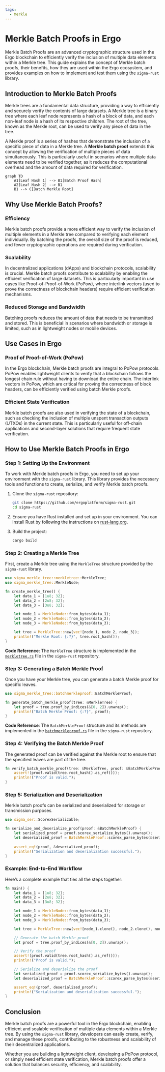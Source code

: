 ```yaml
---
tags:
  - Merkle
---
```



# Merkle Batch Proofs in Ergo

Merkle Batch Proofs are an advanced cryptographic structure used in the Ergo blockchain to efficiently verify the inclusion of multiple data elements within a Merkle tree. This guide explains the concept of Merkle batch proofs, their benefits, how they are used within the Ergo ecosystem, and provides examples on how to implement and test them using the `sigma-rust` library.

## Introduction to Merkle Batch Proofs

Merkle trees are a fundamental data structure, providing a way to efficiently and securely verify the contents of large datasets. A Merkle tree is a binary tree where each leaf node represents a hash of a block of data, and each non-leaf node is a hash of its respective children. The root of the tree, known as the Merkle root, can be used to verify any piece of data in the tree.

A Merkle proof is a series of hashes that demonstrate the inclusion of a specific piece of data in a Merkle tree. A **Merkle batch proof** extends this concept by allowing the verification of multiple pieces of data simultaneously. This is particularly useful in scenarios where multiple data elements need to be verified together, as it reduces the computational overhead and the amount of data required for verification.

```mermaid
graph TD
    A1[Leaf Hash 1] --> B1[Batch Proof Hash]
    A2[Leaf Hash 2] --> B1
    B1 --> C[Batch Merkle Root]
```

## Why Use Merkle Batch Proofs?

### Efficiency

Merkle batch proofs provide a more efficient way to verify the inclusion of multiple elements in a Merkle tree compared to verifying each element individually. By batching the proofs, the overall size of the proof is reduced, and fewer cryptographic operations are required during verification.

### Scalability

In decentralized applications (dApps) and blockchain protocols, scalability is crucial. Merkle batch proofs contribute to scalability by enabling the efficient verification of large datasets. This is particularly important in use cases like Proof-of-Proof-of-Work (PoPow), where interlink vectors (used to prove the correctness of blockchain headers) require efficient verification mechanisms.

### Reduced Storage and Bandwidth

Batching proofs reduces the amount of data that needs to be transmitted and stored. This is beneficial in scenarios where bandwidth or storage is limited, such as in lightweight nodes or mobile devices.

## Use Cases in Ergo

### Proof of Proof-of-Work (PoPow)

In the Ergo blockchain, Merkle batch proofs are integral to PoPow protocols. PoPow enables lightweight clients to verify that a blockchain follows the longest chain rule without having to download the entire chain. The interlink vectors in PoPow, which are critical for proving the correctness of block headers, can be efficiently verified using batch Merkle proofs.

### Efficient State Verification

Merkle batch proofs are also used in verifying the state of a blockchain, such as checking the inclusion of multiple unspent transaction outputs (UTXOs) in the current state. This is particularly useful for off-chain applications and second-layer solutions that require frequent state verification.

## How to Use Merkle Batch Proofs in Ergo

### Step 1: Setting Up the Environment

To work with Merkle batch proofs in Ergo, you need to set up your environment with the `sigma-rust` library. This library provides the necessary tools and functions to create, serialize, and verify Merkle batch proofs.

1. Clone the `sigma-rust` repository:
   ```bash
   git clone https://github.com/ergoplatform/sigma-rust.git
   cd sigma-rust
   ```

2. Ensure you have Rust installed and set up in your environment. You can install Rust by following the instructions on [rust-lang.org](https://www.rust-lang.org/tools/install).

3. Build the project:
   ```bash
   cargo build
   ```

### Step 2: Creating a Merkle Tree

First, create a Merkle tree using the `MerkleTree` structure provided by the `sigma-rust` library.

```rust
use sigma_merkle_tree::merkletree::MerkleTree;
use sigma_merkle_tree::MerkleNode;

fn create_merkle_tree() {
    let data_1 = [1u8; 32];
    let data_2 = [2u8; 32];
    let data_3 = [3u8; 32];

    let node_1 = MerkleNode::from_bytes(data_1);
    let node_2 = MerkleNode::from_bytes(data_2);
    let node_3 = MerkleNode::from_bytes(data_3);

    let tree = MerkleTree::new(vec![node_1, node_2, node_3]);
    println!("Merkle Root: {:?}", tree.root_hash());
}
```

**Code Reference**: The `MerkleTree` structure is implemented in the [`merkletree.rs`](https://github.com/ergoplatform/sigma-rust/blob/develop/ergo-merkle-tree/src/merkletree.rs) file in the `sigma-rust` repository.

### Step 3: Generating a Batch Merkle Proof

Once you have your Merkle tree, you can generate a batch Merkle proof for specific leaves.

```rust
use sigma_merkle_tree::batchmerkleproof::BatchMerkleProof;

fn generate_batch_merkle_proof(tree: &MerkleTree) {
    let proof = tree.proof_by_indices(&[0, 2]).unwrap();
    println!("Batch Merkle Proof: {:?}", proof);
}
```

**Code Reference**: The `BatchMerkleProof` structure and its methods are implemented in the [`batchmerkleproof.rs`](https://github.com/ergoplatform/sigma-rust/blob/develop/bindings/ergo-lib-ios/Sources/ErgoLib/BatchMerkleProof.swift) file in the `sigma-rust` repository.

### Step 4: Verifying the Batch Merkle Proof

The generated proof can be verified against the Merkle root to ensure that the specified leaves are part of the tree.

```rust
fn verify_batch_merkle_proof(tree: &MerkleTree, proof: &BatchMerkleProof) {
    assert!(proof.valid(tree.root_hash().as_ref()));
    println!("Proof is valid.");
}
```

### Step 5: Serialization and Deserialization

Merkle batch proofs can be serialized and deserialized for storage or transmission purposes.

```rust
use sigma_ser::ScorexSerializable;

fn serialize_and_deserialize_proof(proof: &BatchMerkleProof) {
    let serialized_proof = proof.scorex_serialize_bytes().unwrap();
    let deserialized_proof = BatchMerkleProof::scorex_parse_bytes(&serialized_proof).unwrap();
    
    assert_eq!(proof, &deserialized_proof);
    println!("Serialization and deserialization successful.");
}
```

### Example: End-to-End Workflow

Here’s a complete example that ties all the steps together:

```rust
fn main() {
    let data_1 = [1u8; 32];
    let data_2 = [2u8; 32];
    let data_3 = [3u8; 32];

    let node_1 = MerkleNode::from_bytes(data_1);
    let node_2 = MerkleNode::from_bytes(data_2);
    let node_3 = MerkleNode::from_bytes(data_3);

    let tree = MerkleTree::new(vec![node_1.clone(), node_2.clone(), node_3.clone()]);

    // Generate the batch Merkle proof
    let proof = tree.proof_by_indices(&[0, 2]).unwrap();

    // Verify the proof
    assert!(proof.valid(tree.root_hash().as_ref()));
    println!("Proof is valid.");

    // Serialize and deserialize the proof
    let serialized_proof = proof.scorex_serialize_bytes().unwrap();
    let deserialized_proof = BatchMerkleProof::scorex_parse_bytes(&serialized_proof).unwrap();

    assert_eq!(proof, deserialized_proof);
    println!("Serialization and deserialization successful.");
}
```

## Conclusion

Merkle batch proofs are a powerful tool in the Ergo blockchain, enabling efficient and scalable verification of multiple data elements within a Merkle tree. By using the `sigma-rust` library, developers can easily create, verify, and manage these proofs, contributing to the robustness and scalability of their decentralized applications.

Whether you are building a lightweight client, developing a PoPow protocol, or simply need efficient state verification, Merkle batch proofs offer a solution that balances security, efficiency, and scalability.

